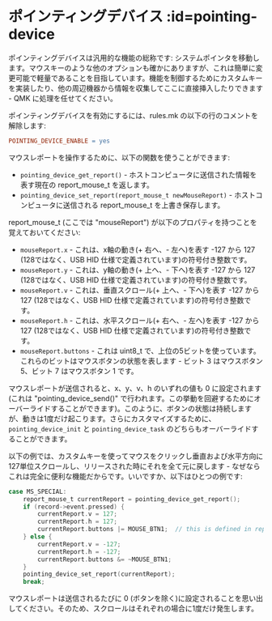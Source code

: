 # ポインティングデバイス :id=pointing-device

<!---
  original document: 0.8.182:docs/feature_pointing_device.md
  git diff 0.8.182 HEAD -- docs/feature_pointing_device.md | cat
-->

ポインティングデバイスは汎用的な機能の総称です: システムポインタを移動します。マウスキーのような他のオプションも確かにありますが、これは簡単に変更可能で軽量であることを目指しています。機能を制御するためにカスタムキーを実装したり、他の周辺機器から情報を収集してここに直接挿入したりできます - QMK に処理を任せてください。

ポインティングデバイスを有効にするには、rules.mk の以下の行のコメントを解除します:

```makefile
POINTING_DEVICE_ENABLE = yes
```

マウスレポートを操作するために、以下の関数を使うことができます:

* `pointing_device_get_report()` - ホストコンピュータに送信された情報を表す現在の report_mouse_t を返します。
* `pointing_device_set_report(report_mouse_t newMouseReport)` - ホストコンピュータに送信される report_mouse_t を上書き保存します。

report_mouse_t (ここでは "mouseReport") が以下のプロパティを持つことを覚えておいてください:

* `mouseReport.x` - これは、x軸の動き(+ 右へ、- 左へ)を表す -127 から 127 (128ではなく、USB HID 仕様で定義されています)の符号付き整数です。
* `mouseReport.y` - これは、y軸の動き(+ 上へ、- 下へ)を表す -127 から 127 (128ではなく、USB HID 仕様で定義されています)の符号付き整数です。
* `mouseReport.v` - これは、垂直スクロール(+ 上へ、- 下へ)を表す -127 から 127 (128ではなく、USB HID 仕様で定義されています)の符号付き整数です。
* `mouseReport.h` - これは、水平スクロール(+ 右へ、- 左へ)を表す -127 から 127 (128ではなく、USB HID 仕様で定義されています)の符号付き整数です。
* `mouseReport.buttons` - これは uint8_t で、上位の5ビットを使っています。これらのビットはマウスボタンの状態を表します - ビット 3 はマウスボタン 5、ビット 7 はマウスボタン 1 です。

マウスレポートが送信されると、x、y、v、h のいずれの値も 0 に設定されます (これは "pointing_device_send()" で行われます。この挙動を回避するためにオーバーライドすることができます)。このように、ボタンの状態は持続しますが、動きは1度だけ起こります。さらにカスタマイズするために、`pointing_device_init` と `pointing_device_task` のどちらもオーバーライドすることができます。

以下の例では、カスタムキーを使ってマウスをクリックし垂直および水平方向に127単位スクロールし、リリースされた時にそれを全て元に戻します - なぜならこれは完全に便利な機能だからです。いいですか、以下はひとつの例です:

```c
case MS_SPECIAL:
    report_mouse_t currentReport = pointing_device_get_report();
    if (record->event.pressed) {
        currentReport.v = 127;
        currentReport.h = 127;
        currentReport.buttons |= MOUSE_BTN1;  // this is defined in report.h
    } else {
        currentReport.v = -127;
        currentReport.h = -127;
        currentReport.buttons &= ~MOUSE_BTN1;
    }
    pointing_device_set_report(currentReport);
    break;
```

マウスレポートは送信されるたびに 0 (ボタンを除く)に設定されることを思い出してください。そのため、スクロールはそれぞれの場合に1度だけ発生します。
